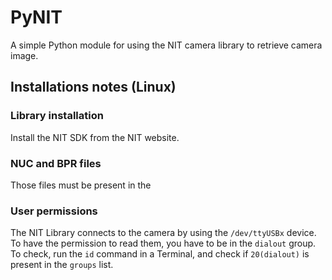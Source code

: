 # PyNIT

A simple Python module for using the NIT camera library to retrieve camera image.

## Installations notes (Linux)

### Library installation

Install the NIT SDK from the NIT website.

### NUC and BPR files

Those files must be present in the 

### User permissions

The NIT Library connects to the camera by using the `/dev/ttyUSBx` device. To have the permission to read them, you have to be in the `dialout` group. To check, run the `id` command in a Terminal, and check if `20(dialout)` is present in the `groups` list.

